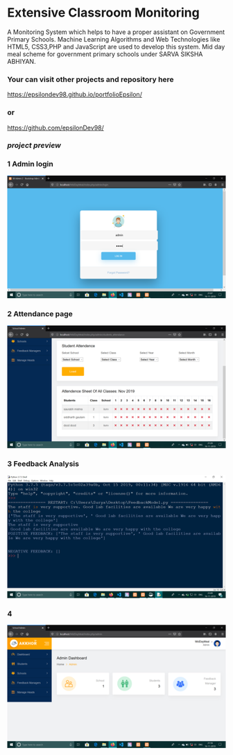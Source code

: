 # Extensive Classroom Monitoring
 A Monitoring System which helps to have a proper assistant on Government Primary Schools. Machine Learning Algorithms and Web Technologies like HTML5, CSS3,PHP and JavaScript are used to develop this system.
 Mid day meal scheme for government primary schools under SARVA SIKSHA ABHIYAN.


### Your can visit other projects and repository here 
https://epsilondev98.github.io/portfolioEpsilon/
### or
https://github.com/epsilonDev98/


### ***project preview***

### 1 Admin login
![](admin_login.png)

### 2 Attendance page
![screenshot](attendance.png)

### 3 Feedback Analysis
![screenshot](sa2.png)

### 4
![screenshot](admin_dashboard.png)
